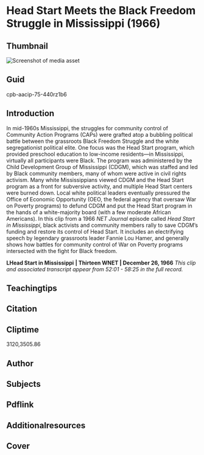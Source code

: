 # Head Start Meets the Black Freedom Struggle in Mississippi (1966)

## Thumbnail

![Screenshot of media asset](https://s3.amazonaws.com/americanarchive.org/thumbnail/cpb-aacip-75-440rz1b6.jpg "Screenshot media asset")


## Guid
cpb-aacip-75-440rz1b6

## Introduction

In mid-1960s Mississippi, the struggles for community control of Community Action Programs (CAPs) were grafted atop a bubbling political battle between the grassroots Black Freedom Struggle and the white segregationist political elite. One focus was the Head Start program, which provided preschool education to low-income residents—in Mississippi, virtually all participants were Black. The program was administered by the Child Development Group of Mississippi (CDGM), which was staffed and led by Black community members, many of whom were active in civil rights activism. Many white Mississippians viewed CDGM and the Head Start program as a front for subversive activity, and multiple Head Start centers were burned down. Local white political leaders eventually pressured the Office of Economic Opportunity (OEO, the federal agency that oversaw War on Poverty programs) to defund CDGM and put the Head Start program in the hands of a white-majority board (with a few moderate African Americans). In this clip from a 1966 _NET Journal_ episode called _Head Start in Mississippi_, black activists and community members rally to save CDGM’s funding and restore its control of Head Start. It includes an electrifying speech by legendary grassroots leader Fannie Lou Hamer, and generally shows how battles for community control of War on Poverty programs intersected with the fight for Black freedom.

<b>LHead Start in Mississippi</b>
<b>| Thirteen WNET | December 26, 1966</b>
<i>This clip and associated transcript appear from 52:01 - 58:25 in the full record.</i>

## Teachingtips

## Citation

## Cliptime

3120,3505.86

## Author
## Subjects
## Pdflink
## Additionalresources
## Cover
